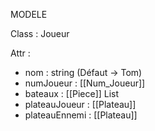 MODELE

Class : Joueur

Attr : 
-	nom : string (Défaut -> Tom)
-	numJoueur : [[Num_Joueur]]
-	bateaux : [[Piece]] List
-	plateauJoueur : [[Plateau]]
-	plateauEnnemi : [[Plateau]]
